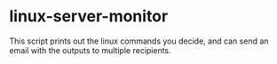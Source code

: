 # linux-server-monitor
 
This script prints out the linux commands you decide, and can send an email with the outputs to multiple recipients. 
